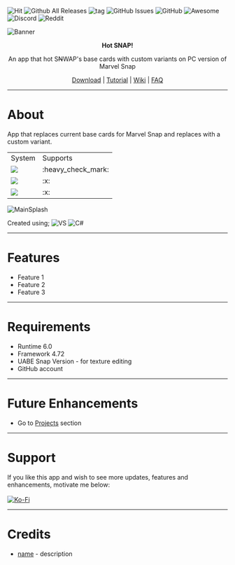 ![Hit](https://hits.seeyoufarm.com/api/count/incr/badge.svg?url=https%3A%2F%2Fgithub.com%2F{hotshotz79}1212%2Fhit-counter)
![Github All Releases](https://img.shields.io/github/downloads/hotshotz79/Hot-Snap/total)
![tag](https://img.shields.io/github/v/release/hotshotz79/Hot-Snap)
![GitHub Issues](https://img.shields.io/github/issues/hotshotz79/Hot-Snap)
![GitHub](https://img.shields.io/github/license/hotshotz79/Hot-Snap)
![Awesome](https://cdn.rawgit.com/sindresorhus/awesome/d7305f38d29fed78fa85652e3a63e154dd8e8829/media/badge.svg)
<br>
![Discord](https://img.shields.io/badge/Discord-5865F2?style=for-the-badge&logo=discord&logoColor=white)
![Reddit](https://img.shields.io/badge/Reddit-FF4500?style=for-the-badge&logo=reddit&logoColor=white) 
<!-- Add hyperlink to Discord and Reddit post -->
![Banner](https://.png)
<p align="center"><b>Hot SNAP!</b></p>
<p align="center">An app that hot S<s>N</s>WAP's base cards with custom variants on PC version of Marvel Snap</p>

<p align="center">
  <a href="https://github.com/hotshotz79/NX-Game-Icon-Customizer/releases">Download</a> | 
  <a href="https://github.com/sodasoba1/NSW-Custom-Game-Icons/blob/main/README.md">Tutorial</a> | 
  <a href="https://github.com/hotshotz79/NX-Game-Icon-Customizer/wiki">Wiki</a> | 
  <a href="https://github.com/hotshotz79/NX-Game-Icon-Customizer/wiki/FAQ-Troubleshoot">FAQ</a> 
</p>

____

# About

App that replaces current base cards for Marvel Snap and replaces with a custom variant.


<table>
<tbody>
<tr>
<td>System</td>
<td>Supports</td>
</tr>
<tr>
<td><img src="https://img.shields.io/badge/Steam-000000?style=for-the-badge&logo=steam&logoColor=white"></td>
<td>:heavy_check_mark:</td>
</tr>
<tr>
<td><img src="https://img.shields.io/badge/App_Store-0D96F6?style=for-the-badge&logo=app-store&logoColor=white"></td>
<td>:x:</td>
</tr>
<tr>
<td><img src="https://img.shields.io/badge/Google_Play-414141?style=for-the-badge&logo=google-play&logoColor=white"></td>
<td>:x:</td>
</tr>
</tbody>
</table>
<!-- DivTable.com -->

![MainSplash](https://.PNG)

Created using;
![VS](https://img.shields.io/badge/Visual_Studio-5C2D91?style=for-the-badge&logo=visual%20studio&logoColor=white) ![C#](https://img.shields.io/badge/C%23-239120?style=for-the-badge&logo=c-sharp&logoColor=white)
____

# Features

* Feature 1
* Feature 2
* Feature 3
____

# Requirements

* Runtime 6.0
* Framework 4.72
* UABE Snap Version - for texture editing
* GitHub account

____

# Future Enhancements

* Go to [Projects](https://github.com/hotshotz79/NX-Game-Icon-Customizer/projects/1) section
____

# Support

If you like this app and wish to see more updates, features and enhancements, motivate me below:
<br><br>
[![Ko-Fi](https://img.shields.io/badge/Ko--fi-F16061?style=for-the-badge&logo=ko-fi&logoColor=white)](https://link)

____

# Credits

* [name](https://link) - description
